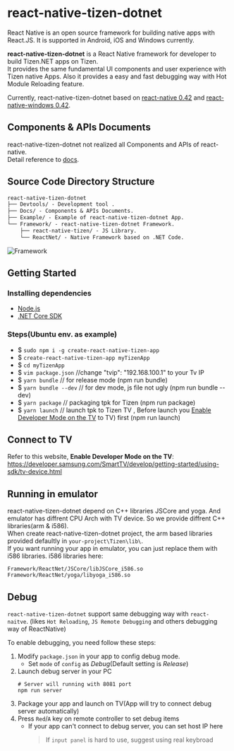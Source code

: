 # react-native-tizen-dotnet
React Native is an open source framework for building native apps with React.JS. It is supported in Android, iOS and Windows currently.

**react-native-tizen-dotnet** is a React Native framework for developer to build Tizen.NET apps on Tizen.  
It provides the same fundamental UI components and user experience with Tizen native Apps. Also it provides a easy and fast debugging way with Hot Module Reloading feature.

Currently, react-native-tizen-dotnet based on [react-native 0.42](https://github.com/facebook/react-native/tree/0.42-stable) and [react-native-windows 0.42](https://github.com/Microsoft/react-native-windows/tree/0.42-stable).  

## Components & APIs Documents

react-native-tizen-dotnet not realized all Components and APIs of react-native.  
Detail reference to [docs](Docs/doc-index.md).

## Source Code Directory Structure

```diff
react-native-tizen-dotnet
├── Devtools/ - Development tool .
├── Docs/ - Components & APIs Documents.
├── Example/ - Example of react-native-tizen-dotnet App.
└── Framework/ - react-native-tizen-dotnet Framework.
    ├── react-native-tizen/ - JS Library.
    └── ReactNet/ - Native Framework based on .NET Code.
```

![Framework](./Docs/img/Framework.PNG)

## Getting Started
### Installing dependencies
-  [Node.js](https://nodejs.org/en/download/)
-  [.NET Core SDK](https://dotnet.microsoft.com/download)
### Steps(Ubuntu env. as example)
-   $ ```sudo npm i -g create-react-native-tizen-app```
-   $ ```create-react-native-tizen-app myTizenApp```
-   $ ```cd myTizenApp```
-   $ ```vim package.json``` //change "tvip": "192.168.100.1" to your Tv IP
-   $ ```yarn bundle``` // for release mode (npm run bundle)
-   $ ```yarn bundle --dev``` // for dev mode, js file not ugly (npm run bundle --dev)
-   $ ```yarn package``` // packaging tpk for Tizen (npm run package)
-   $ ```yarn launch``` // launch tpk to Tizen TV , Before launch you [Enable Developer Mode on the TV](#Connect-to-TV) to TV) first (npm run launch)

## Connect to TV
Refer to this website, **Enable Developer Mode on the TV**:  
https://developer.samsung.com/SmartTV/develop/getting-started/using-sdk/tv-device.html

## Running in emulator
react-native-tizen-dotnet depend on C++ libraries JSCore and yoga. And emulator has diffrent CPU Arch with TV device. So we provide diffrent C++ libraries(arm & i586).  
When create react-native-tizen-dotnet project, the arm based libraries provided defaultly in `your-project\Tizen\lib\`.  
If you want running your app in emulator, you can just replace them with i586 libraries. i586 libraries here:  
```
Framework/ReactNet/JSCore/libJSCore_i586.so
Framework/ReactNet/yoga/libyoga_i586.so
```

## Debug
`react-native-tizen-dotnet` support same debugging way with `react-naitve`. (likes
`Hot Reloading`, `JS Remote Debugging` and others debugging way of ReactNative)

To enable debugging, you need follow these steps:
1. Modify `package.json` in your app to config debug mode.
   * Set `mode` of `config` as *Debug*(Default setting is *Release*)
2. Launch debug server in your PC
   ``` shell
   # Server will running with 8081 port
   npm run server
   ```
3. Package your app and launch on TV(App will try to connect debug server automatically)
4. Press `Red`/`A` key on remote controller to set debug items
   * If your app can't connect to debug server, you can set host IP here
     > If `input panel` is hard to use, suggest using real keybroad
